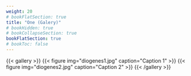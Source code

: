```yaml
---
weight: 20
# bookFlatSection: true
title: "One (Galery)"
# bookHidden: true
# bookCollapseSection: true
bookFlatSection: true
# bookToc: false
---
```



{{< gallery >}}
  {{< figure img="diogenes1.jpg" caption="Caption 1" >}}
  {{< figure img="diogenes2.jpg" caption="Caption 2" >}}
{{< /gallery >}}